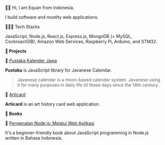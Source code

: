 👋🏼 Hi, I am Equan from Indonesia.

I build software and mostlty web applications.

👨🏼‍💻 Tech Stacks

JavaScript, Node.js, React.js, Express.js, MongoDB (+ MySQL, CockroachDB), Amazon Web Services, Raspberry Pi, Arduino, and STM32.

**🚀 Projects**

🌟 [Pustaka Kalender Jawa](https://github.com/kalenderjawa)

**Pustaka** is JavaScript library for Javanese Calendar. 

> Javanese calendar is a moon-based calendar system. Javanese using it for many purposes in daily life till these days since the 14th century.

🌟 [Articard](https://github.com/junwatu/articard)

**Articard** is an art history card web application.

**🚀 Books**

🌟  [Pengenalan Node.js: Melalui Web Aplikasi](https://play.google.com/store/books/details?id=pdOfDwAAQBAJ)

It's a beginner-friendly book about JavaScript programming in Node.js written in Bahasa Indonesia.




